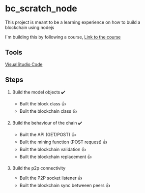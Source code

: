 # bc_scratch_node

This project is meant to be a learning experience on how to build a blockchain using nodejs 

I´m building this by following a course, [Link to the course](https://www.udemy.com/build-blockchain/learn/lecture/9314324?start=15#overview)

## Tools
[VisualStudio Code](https://code.visualstudio.com/)

## Steps

1. Build the model objects :heavy_check_mark:
  
   - Built the block class :+1:
   - Built the blockchain class :+1:
2. Build the behaviour of the chain :heavy_check_mark:
  
   - Built the API (GET/POST) :+1:
   - Built the mining function (POST request) :+1:
   - Built the blockchain validation :+1:
   - Built the blockchain replacement :+1:
3. Build the p2p connectivity 
  
   - Built the P2P socket listener :+1:
   - Built the blockchain sync betweeen peers :+1:
  
